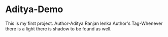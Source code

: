# Aditya-Demo
This is my first project.
Author-Aditya Ranjan lenka
Author's Tag-Whenever there is a light there is shadow to be found as well.